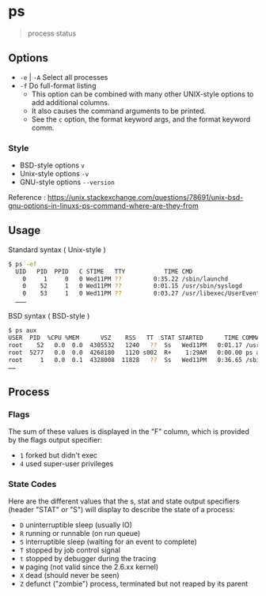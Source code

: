 # ps

> process status

## Options

- `-e` | `-A` Select all processes
- `-f` Do full-format listing
    - This option can be combined with many other UNIX-style options to add additional columns.
    - It also causes the command arguments to be printed.
    - See the `c` option, the format keyword args, and the format keyword comm.

### Style

- BSD-style options `v`
- Unix-style options `-v`
- GNU-style options `--version`

Reference : https://unix.stackexchange.com/questions/78691/unix-bsd-gnu-options-in-linuxs-ps-command-where-are-they-from

## Usage

Standard syntax ( Unix-style )

```bash
$ ps -ef
  UID   PID  PPID   C STIME   TTY           TIME CMD
    0     1     0   0 Wed11PM ??         0:35.22 /sbin/launchd
    0    52     1   0 Wed11PM ??         0:01.15 /usr/sbin/syslogd
    0    53     1   0 Wed11PM ??         0:03.27 /usr/libexec/UserEventAgent (System)
  ………
```

BSD syntax ( BSD-style )

```bash
$ ps aux
USER  PID  %CPU %MEM      VSZ    RSS   TT  STAT STARTED      TIME COMMAND
root    52   0.0  0.0  4305532   1240   ??  Ss   Wed11PM   0:01.17 /usr/sbin/syslogd
root  5277   0.0  0.0  4268180   1120 s002  R+    1:29AM   0:00.00 ps aux
root     1   0.0  0.1  4328008  11828   ??  Ss   Wed11PM   0:36.65 /sbin/launchd
……
```

## Process

### Flags

The sum of these values is displayed in the "F" column, which is provided by the flags output specifier:

- `1` forked but didn't exec
- `4` used super-user privileges

### State Codes

Here are the different values that the s, stat and state output specifiers (header "STAT" or "S") will display to
describe the state of a process:

- `D` uninterruptible sleep (usually IO)
- `R` running or runnable (on run queue)
- `S` interruptible sleep (waiting for an event to complete)
- `T` stopped by job control signal
- `t` stopped by debugger during the tracing
- `W` paging (not valid since the 2.6.xx kernel)
- `X` dead (should never be seen)
- `Z` defunct ("zombie") process, terminated but not reaped by its parent
